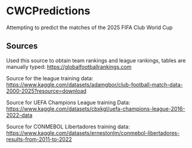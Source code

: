 # CWCPredictions
Attempting to predict the matches of the 2025 FIFA Club World Cup

## Sources
Used this source to obtain team rankings and league rankings, tables are manually typed: https://globalfootballrankings.com

Source for the league training data: https://www.kaggle.com/datasets/adamgbor/club-football-match-data-2000-2025?resource=download

Source for UEFA Champions League training Data: https://www.kaggle.com/datasets/cbxkgl/uefa-champions-league-2016-2022-data

Source for CONMEBOL Libertadores training data: https://www.kaggle.com/datasets/ernestonlm/conmebol-libertadores-results-from-2011-to-2022


